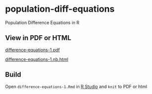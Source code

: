 # population-diff-equations
Population Difference Equations in R

## View in PDF or HTML
[difference-equations-1.pdf](difference-equations-1.pdf)

[difference-equations-1.nb.html](https://rawgit.com/FrankHassanabad/population-diff-equations/master/difference-equations-1.nb.html)

## Build
Open `difference-equations-1.Rmd` in [R Studio](https://www.rstudio.com/) and `knit` to PDF or html

